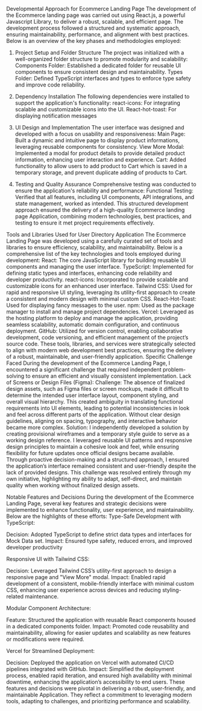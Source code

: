 Developmental Approach for Ecommerce Landing Page
The development of the Ecommerce landing page was carried out using React.js, a powerful Javascript Library, to deliver a robust, scalable, and efficient page. The development process followed a structured and systematic approach, ensuring maintainability, performance, and alignment with best practices. Below is an overview of the key phases and methodologies employed:
1. Project Setup and Folder Structure
The project was initialized with a well-organized folder structure to promote modularity and scalability:
Components Folder: Established a dedicated folder for reusable UI components to ensure consistent design and maintainability.
Types Folder: Defined TypeScript interfaces and types to enforce type safety and improve code reliability.
2. Dependency Installation
The following dependencies were installed to support the application's functionality:
react-icons: For integrating scalable and customizable icons into the UI.
React-hot-toast: For displaying notification messages
3. UI Design and Implementation
The user interface was designed and developed with a focus on usability and responsiveness:
Main Page: Built a dynamic and intuitive page to display product informations, leveraging reusable components for consistency.
View More Modal: Implemented a modal for product details to provide detailed product information, enhancing user interaction and experience.
Cart: Added functionality to allow users to add  product to Cart which is saved in a temporary storage, and prevent duplicate adding of products to Cart. 

5. Testing and Quality Assurance
Comprehensive testing was conducted to ensure the application's reliability and performance:
Functional Testing: Verified that all features, including UI components, API integrations, and state management, worked as intended.
This structured development approach ensured the delivery of a high-quality Ecommerce landing page Application, combining modern technologies, best practices, and testing to ensure it met project requirements effectively.

Tools and Libraries Used for User Directory Application
The Ecommerce Landing Page was developed using a carefully curated set of tools and libraries to ensure efficiency, scalability, and maintainability. Below is a comprehensive list of the key technologies and tools employed during development:
React: The core JavaScript library for building reusable UI components and managing the user interface.
TypeScript: Implemented for defining static types and interfaces, enhancing code reliability and developer productivity.
react-icons: Incorporated to provide scalable and customizable icons for an enhanced user interface.
Tailwind CSS: Used for rapid and responsive UI styling, leveraging its utility-first approach to create a consistent and modern design with minimal custom CSS.
React-Hot-Toast: Used for displaying fancy messages to the user.
npm: Used as the package manager to install and manage project dependencies.
Vercel: Leveraged as the hosting platform to deploy and manage the application, providing seamless scalability, automatic domain configuration, and continuous deployment.
GitHub: Utilized for version control, enabling collaborative development, code versioning, and efficient management of the project’s source code.
These tools, libraries, and services were strategically selected to align with modern web development best practices, ensuring the delivery of a robust, maintainable, and user-friendly application.
Specific Challenge Faced 
During the development of the Ecommerce Landing Page, I encountered a significant challenge that required independent problem-solving to ensure an efficient and visually consistent implementation.
Lack of Screens or Design Files (Figma):
 Challenge: The absence of finalized design assets, such as Figma files or screen mockups, made it difficult to determine the intended user interface layout, component styling, and overall visual hierarchy. This created ambiguity in translating functional requirements into UI elements, leading to potential inconsistencies in look and feel across different parts of the application. Without clear design guidelines, aligning on spacing, typography, and interactive behavior became more complex.
Solution: I independently developed a solution by creating provisional wireframes and a temporary style guide to serve as a working design reference. I leveraged reusable UI patterns and responsive design principles to maintain a cohesive look and feel, while ensuring flexibility for future updates once official designs became available. Through proactive decision-making and a structured approach, I ensured the application’s interface remained consistent and user-friendly despite the lack of provided designs.
This challenge was resolved entirely through my own initiative, highlighting my ability to adapt, self-direct, and maintain quality when working without finalized design assets.


















Notable Features and Decisions
During the development of the Ecommerce Landing Page, several key features and strategic decisions were implemented to enhance functionality, user experience, and maintainability. Below are the highlights of these efforts:
Type-Safe Development with TypeScript:


Decision: Adopted TypeScript to define strict data types and interfaces for Mock Data set.
Impact: Ensured type safety, reduced errors, and improved developer productivity 


Responsive UI with Tailwind CSS:


Decision: Leveraged Tailwind CSS’s utility-first approach to design a responsive page and "View More" modal.
Impact: Enabled rapid development of a consistent, mobile-friendly interface with minimal custom CSS, enhancing user experience across devices and reducing styling-related maintenance.


Modular Component Architecture:


Feature: Structured the application with reusable React components housed in a dedicated components folder.
Impact: Promoted code reusability and maintainability, allowing for easier updates and scalability as new features or modifications were required.


Vercel for Streamlined Deployment:


Decision: Deployed the application on Vercel with automated CI/CD pipelines integrated with GitHub.
Impact: Simplified the deployment process, enabled rapid iteration, and ensured high availability with minimal downtime, enhancing the application’s accessibility to end users.
These features and decisions were pivotal in delivering a robust, user-friendly, and maintainable  Application. They reflect a commitment to leveraging modern tools, adapting to challenges, and prioritizing performance and scalability.


